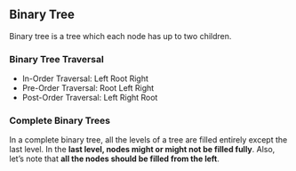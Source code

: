 
## Binary Tree
Binary tree is a tree which each node has up to two children.

### Binary Tree Traversal
 * In-Order Traversal: Left Root Right 
 * Pre-Order Traversal: Root Left Right
 * Post-Order Traversal: Left Right Root
### Complete Binary Trees
In a complete binary tree, all the levels of a tree are filled entirely except the last level. In the **last level, nodes might or might not be filled fully**. Also, let’s note that **all the nodes should be filled from the left**.
